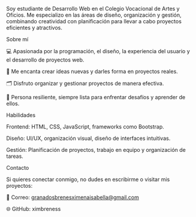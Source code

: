 Soy estudiante de Desarrollo Web en el Colegio Vocacional de Artes y Oficios. Me especializo en las áreas de diseño, organización y gestión, combinando creatividad con planificación para llevar a cabo proyectos eficientes y atractivos.

Sobre mí

💻 Apasionada por la programación, el diseño, la experiencia del usuario y el desarrollo de proyectos web.

🎨 Me encanta crear ideas nuevas y darles forma en proyectos reales.

🗂 Disfruto organizar y gestionar proyectos de manera efectiva.

💪 Persona resiliente, siempre lista para enfrentar desafíos y aprender de ellos.

Habilidades

Frontend: HTML, CSS, JavaScript, frameworks como Bootstrap.

Diseño: UI/UX, organización visual, diseño de interfaces intuitivas.

Gestión: Planificación de proyectos, trabajo en equipo y organización de tareas.

Contacto

Si quieres conectar conmigo, no dudes en escribirme o visitar mis proyectos:

📧 Correo: granadosbrenesximenaisabella@gmail.com

🌐 GitHub: ximbreness
